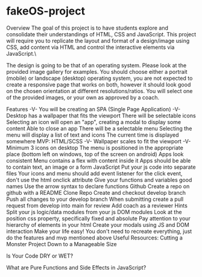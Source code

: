 # fakeOS-project

Overview
The goal of this project is to have students explore and consolidate their understandings of HTML, CSS and JavaScript. This project will require you to replicate the layout and format of a design/image using CSS, add content via HTML and control the interactive elements via JavaScript.\

The design is going to be that of an operating system.
Please look at the provided image gallery for examples. You should choose either a portrait (mobile) or landscape (desktop) operating system, you are not expected to create a responsive page that works on both, however it should look good on the chosen orientation at different resolutions/ratios. You will select one of the provided images, or your own as approved by a coach.

Features
-V- You will be creating an SPA (Single Page Application)
-V- Desktop has a wallpaper that fits the viewport
There will be selectable icons
Selecting an icon will open an "app", creating a modal to display some content
Able to close an app
There will be a selectable menu
Selecting the menu will display a list of text and icons
The current time is displayed somewhere
MVP:
HTML/SCSS
-V- Wallpaper scales to fit the viewport
-V- Minimum 3 icons on desktop
The menu is positioned in the appropriate place (bottom left on windows, top of the screen on android)
Apps look consistent
Menu contains a flex with content inside it
Apps should be able to contain text, an image or a form
JavaScript
Put your js code into separate files
Your icons and menu should add event listener for the click event, don't use the html onclick attribute
Give your functions and variables good names
Use the arrow syntax to declare functions
Github
Create a repo on github with a README
Clone Repo
Create and checkout develop branch
Push all changes to your develop branch
When submitting create a pull request from develop into main for review
Add coach as a reviewer
Hints
Split your js logic/data modules from your js DOM modules
Look at the position css property, specifically fixed and absolute
Pay attention to your hierarchy of elements in your html
Create your modals using JS and DOM interaction
Make your life easy! You don't need to recreate everything, just do the features and mvp mentioned above
Useful Resources:
Cutting a Monster Project Down to a Manageable Size

Is Your Code DRY or WET?

What are Pure Functions and Side Effects in JavaScript?